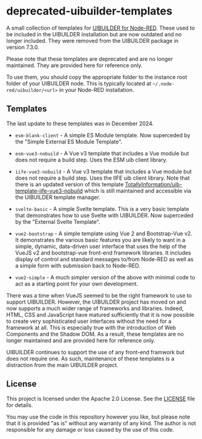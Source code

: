 # deprecated-uibuilder-templates

A small collection of templates for [UIBUILDER for Node-RED](https://github.com/TotallyInformation). These used to be included in the UIBUILDER installation but are now outdated and no longer included. They were removed from the UIBUILDER package in version 7.3.0.

Please note that these templates are deprecated and are no longer maintained. They are provided here for reference only.

To use them, you should copy the appropriate folder to the instance root folder of your UIBUILDER node. This is typically located at `~/.node-red/uibuilder/<url>` in your Node-RED installation.

## Templates

The last update to these templates was in December 2024.

* `esm-blank-client` - A simple ES Module template. Now superceded by the "Simple External ES Module Template".

* `esm-vue3-nobuild` - A Vue v3 template that includes a Vue module but does not require a build step. Uses the ESM uib client library.

* `iife-vue3-nobuild` - A Vue v3 template that includes a Vue module but does not require a build step. Uses the IIFE uib client library. Note that there is an updated version of this template [TotallyInformation/uib-template-iife-vue3-nobuild](https://github.com/TotallyInformation/uib-template-iife-vue3-nobuild) which is still maintained and accessible via the UIBUILDER template manager.

* `svelte-basic` - A simple Svelte template. This is a very basic template that demonstrates how to use Svelte with UIBUILDER. Now superceded by the "External Svelte Template".

* `vue2-bootstrap` - A simple template using Vue 2 and Bootstrap-Vue v2. It demonstrates the various basic features you are likely to want in a simple, dynamic, data-driven user interface that uses the help of the VueJS v2 and bootstrap-vue front-end framework libraries. It includes display of control and standard messages to/from Node-RED as well as a simple form with submission back to Node-RED.

* `vue2-simple` - A much simpler version of the above with minimal code to act as a starting point for your own development.

There was a time when VueJS seemed to be the right framework to use to support UIBUILDER. However, the UIBUILDER project has moved on and now supports a much wider range of frameworks and libraries. Indeed, HTML, CSS and JavaScript have matured sufficiently that it is now possible to create very sophisticated user interfaces without the need for a framework at all. This is especially true with the introduction of Web Components and the Shadow DOM. As a result, these templates are no longer maintained and are provided here for reference only.

UIBUILDER continues to support the use of any front-end framwork but does not require one. As such, maintenance of these templates is a distraction from the main UIBUILDER project.

## License

This project is licensed under the Apache 2.0 License. See the [LICENSE](LICENSE) file for details.

You may use the code in this repository however you like, but please note that it is provided "as is" without any warranty of any kind. The author is not responsible for any damage or loss caused by the use of this code.

